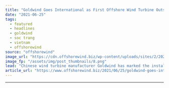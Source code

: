 ```yaml
---
title: "Goldwind Goes International as First Offshore Wind Turbine Outside China Stands"
date: "2021-06-25"
tags: 
  - featured
  - headlines
  - goldwind
  - soc trang
  - vietnam
  - offshorewind
source: "offshorewind"
image_url: "https://cdn.offshorewind.biz/wp-content/uploads/sites/2/2021/06/24132503/First-Goldwind-Offshore-Wind-Turbine-Outside-China-Stands.png"
image_fp: "/assets/img/post_thumbnails/8.png"
lead: "Chinese wind turbine manufacturer Goldwind has marked the installation of its first offshore wind"
article_url: "https://www.offshorewind.biz/2021/06/25/goldwind-goes-international-as-first-offshore-wind-turbine-outside-china-stands/"
---
```


---
